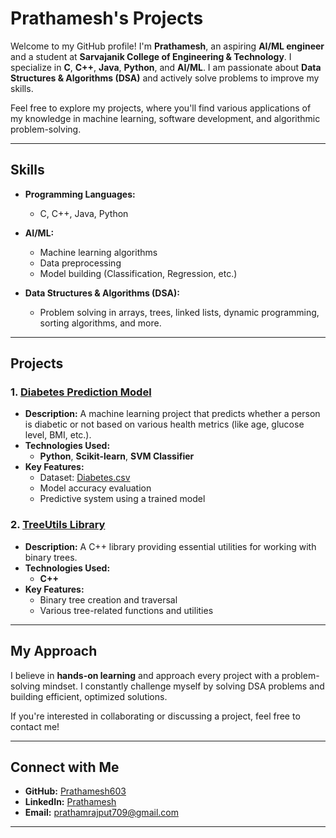 # Prathamesh's Projects

Welcome to my GitHub profile! I'm **Prathamesh**, an aspiring **AI/ML engineer** and a student at **Sarvajanik College of Engineering & Technology**. I specialize in **C**, **C++**, **Java**, **Python**, and **AI/ML**. I am passionate about **Data Structures & Algorithms (DSA)** and actively solve problems to improve my skills.

Feel free to explore my projects, where you'll find various applications of my knowledge in machine learning, software development, and algorithmic problem-solving.

---

## Skills

- **Programming Languages:**
  - C, C++, Java, Python

- **AI/ML:**
  - Machine learning algorithms
  - Data preprocessing
  - Model building (Classification, Regression, etc.)

- **Data Structures & Algorithms (DSA):**
  - Problem solving in arrays, trees, linked lists, dynamic programming, sorting algorithms, and more.

---

## Projects

### 1. [Diabetes Prediction Model](https://github.com/Prathamesh603/Diabetes-Prediction-Model)
   - **Description:** A machine learning project that predicts whether a person is diabetic or not based on various health metrics (like age, glucose level, BMI, etc.).
   - **Technologies Used:**
     - **Python**, **Scikit-learn**, **SVM Classifier**
   - **Key Features:**
     - Dataset: [Diabetes.csv](https://github.com/Prathamesh603/Diabetes-Prediction-Model/blob/main/diabetes.csv)
     - Model accuracy evaluation
     - Predictive system using a trained model

### 2. [TreeUtils Library](https://github.com/Prathamesh603/TreeUtils)
   - **Description:** A C++ library providing essential utilities for working with binary trees.
   - **Technologies Used:**
     - **C++**
   - **Key Features:**
     - Binary tree creation and traversal
     - Various tree-related functions and utilities

---

## My Approach

I believe in **hands-on learning** and approach every project with a problem-solving mindset. I constantly challenge myself by solving DSA problems and building efficient, optimized solutions.

If you're interested in collaborating or discussing a project, feel free to contact me!

---

## Connect with Me

- **GitHub:** [Prathamesh603](https://github.com/Prathamesh603)
- **LinkedIn:** [Prathamesh](https://www.linkedin.com/in/prathamesh-rajput-5364802b6)
- **Email:** prathamrajput709@gmail.com

---
